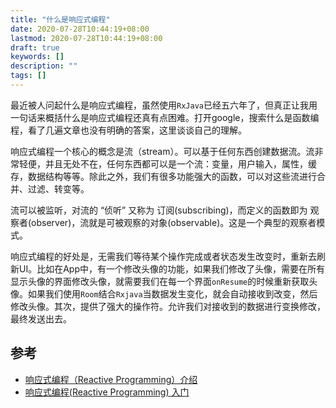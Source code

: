 ```yaml
---
title: "什么是响应式编程"
date: 2020-07-28T10:44:19+08:00
lastmod: 2020-07-28T10:44:19+08:00
draft: true
keywords: []
description: ""
tags: []
---
```




最近被人问起什么是响应式编程，虽然使用`RxJava`已经五六年了，但真正让我用一句话来概括什么是响应式编程还真有点困难。打开google，搜索什么是函数编程，看了几遍文章也没有明确的答案，这里谈谈自己的理解。

响应式编程一个核心的概念是流（stream）。可以基于任何东西创建数据流。流非常轻便，并且无处不在，任何东西都可以是一个流：变量，用户输入，属性，缓存，数据结构等等。除此之外，我们有很多功能强大的函数，可以对这些流进行合并、过滤、转变等。

<!--more-->

流可以被监听，对流的 “侦听” 又称为 订阅(subscribing)，而定义的函数即为 观察者(observer)，流就是可被观察的对象(observable)。这是一个典型的观察者模式。

响应式编程的好处是，无需我们等待某个操作完成或者状态发生改变时，重新去刷新UI。比如在App中，有一个修改头像的功能，如果我们修改了头像，需要在所有显示头像的界面修改头像，就需要我们在每一个界面`onResume`的时候重新获取头像。如果我们使用`Room`结合`Rxjava`当数据发生变化，就会自动接收到改变，然后修改头像。其次，提供了强大的操作符。允许我们对接收到的数据进行变换修改，最终发送出去。



## 参考

* [响应式编程（Reactive Programming）介绍](https://zhuanlan.zhihu.com/p/27678951)
* [响应式编程(Reactive Programming) 入门](https://www.atjiang.com/intro-reactive-programming/)

